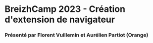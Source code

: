 # BreizhCamp 2023 - Création d'extension de navigateur 
### Présenté par Florent Vuillemin et Aurélien Partiot (Orange)

